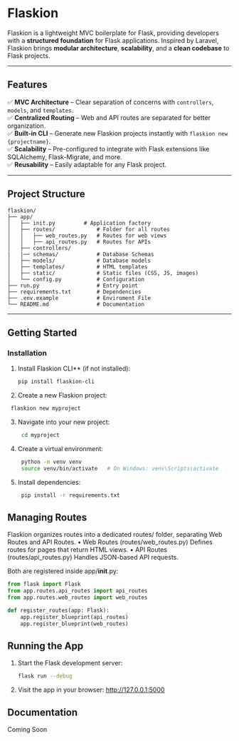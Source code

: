 # Flaskion

Flaskion is a lightweight MVC boilerplate for Flask, providing developers with a **structured foundation** for Flask applications. Inspired by Laravel, Flaskion brings **modular architecture**, **scalability**, and a **clean codebase** to Flask projects.

---

## **Features**
✅ **MVC Architecture** – Clear separation of concerns with `controllers`, `models`, and `templates`.  
✅ **Centralized Routing** – Web and API routes are separated for better organization.  
✅ **Built-in CLI** – Generate new Flaskion projects instantly with `flaskion new {projectname}`.  
✅ **Scalability** – Pre-configured to integrate with Flask extensions like SQLAlchemy, Flask-Migrate, and more.  
✅ **Reusability** – Easily adaptable for any Flask project.  

---

## Project Structure
```
flaskion/
├── app/
│   ├── init.py         # Application factory
│   ├── routes/             # Folder for all routes
│   │   ├── web_routes.py   # Routes for web views
│   │   ├── api_routes.py   # Routes for APIs
│   ├── controllers/ 
|   |── schemas/            # Database Schemas
│   ├── models/             # Database models
│   ├── templates/          # HTML templates
│   ├── static/             # Static files (CSS, JS, images)
│   └── config.py           # Configuration
├── run.py                  # Entry point
├── requirements.txt        # Dependencies
├── .env.example            # Enviroment File
└── README.md               # Documentation
```

---

## Getting Started

### Installation

1. Install Flaskion CLI** (if not installed):
   ```bash
   pip install flaskion-cli
    ```
2.	Create a new Flaskion project:
   ```bash
    flaskion new myproject
   ```
3. Navigate into your new project:
   ```bash
    cd myproject
   ```
4. Create a virtual environment:
   ```bash
    python -m venv venv
    source venv/bin/activate   # On Windows: venv\Scripts\activate
   ```
5. Install dependencies:
   ```bash
    pip install -r requirements.txt
   ```
   
## Managing Routes

Flaskion organizes routes into a dedicated routes/ folder, separating Web Routes and API Routes.
	•	Web Routes (routes/web_routes.py)
Defines routes for pages that return HTML views.
	•	API Routes (routes/api_routes.py)
Handles JSON-based API requests.

Both are registered inside app/__init__.py:
```python
from flask import Flask
from app.routes.api_routes import api_routes
from app.routes.web_routes import web_routes

def register_routes(app: Flask):
    app.register_blueprint(api_routes)
    app.register_blueprint(web_routes)
```

## Running the App
1. Start the Flask development server:
    ```bash
    flask run --debug
   ```
2. Visit the app in your browser:
http://127.0.0.1:5000


## Documentation
Coming Soon